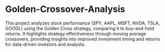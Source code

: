 # Golden-Crossover-Analysis
This project analyzes stock performance (SPY, AAPL, MSFT, NVDA, TSLA, GOOGL) using the Golden Cross strategy, comparing it to buy-and-hold returns. It highlights strategy effectiveness through moving average crossovers, providing insights into improved investment timing and returns for data-driven investors and analysts.
